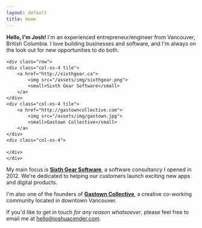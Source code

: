 ```yaml
---
layout: default
title: Home
---
```


**Hello, I'm Josh!** I'm an experienced entrepreneur/engineer from
Vancouver, British Columbia. I love building businesses and software,
and I'm always on the look out for new opportunities to do both.


<div class="project-logos">

    <div class="row">
    <div class="col-xs-4 tile">
        <a href="http://sixthgear.ca">
            <img src="/assets/img/sixthgear.png">
            <small>Sixth Gear Software</small>
        </a>
    </div>
    <div class="col-xs-4 tile">
        <a href="http://gastowncollective.com">
            <img src="/assets/img/gastown.jpg">
            <small>Gastown Collective</small>
        </a>
    </div>
    <div class="col-xs-4">

    </div>
    </div>
</div>

My main focus is **[Sixth Gear Software][1]**, a software consultancy I opened in 2012.
We're dedicated to helping our customers launch exciting new apps and digital products.

I'm also one of the founders of **[Gastown Collective][2]**, a creative co-working
community located in downtown Vancouver.

If you'd like to get in touch *for any reason whatsoever*, please feel free
to email me at hello@joshuacender.com.

[1]: http://sixthgear.ca "Sixth Gear Software Inc."
[1]: http://gastowncollective.com "Gastown Collective"
[2]: https://en.wikipedia.org/wiki/Micro_ISV " Micro Independent Software Vendor"

